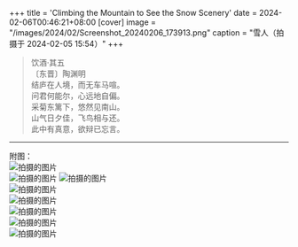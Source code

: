 +++
title = 'Climbing the Mountain to See the Snow Scenery'
date = 2024-02-06T00:46:21+08:00
[cover]
image = "/images/2024/02/Screenshot_20240206_173913.png"
caption = "雪人（拍摄于 2024-02-05 15:54）"
+++
> 饮酒·其五  
〔东晋〕陶渊明  
结庐在人境，而无车马喧。  
问君何能尔，心远地自偏。  
采菊东篱下，悠然见南山。  
山气日夕佳，飞鸟相与还。  
此中有真意，欲辩已忘言。
---
附图：  
![拍摄的图片](/images/2024/02/PXL_20240205_160629388.MV.jpg "拍摄于 2024-02-05 16:06 ")  
![拍摄的图片](/images/2024/02/IMG_20240205_160818.jpg "拍摄于 2024-02-05 16:08 ")
![拍摄的图片](/images/2024/02/PXL_20240205_165827430.jpg "拍摄于 2024-02-05 16:58 ")  
![拍摄的图片](/images/2024/02/PXL_20240205_170504143.MV.jpg "拍摄于 2024-02-05 17:05 ")  
![拍摄的图片](/images/2024/02/IMG_20240205_172001.jpg "拍摄于 2024-02-05 17:20 ")  
![拍摄的图片](/images/2024/02/IMG_20240205_174704.jpg "拍摄于 2024-02-05 17:47 ")  
![拍摄的图片](/images/2024/02/photo_2024-02-06_17-44-40.jpg "拍摄于 2024-02-05 17:47 ")  
![拍摄的图片](/images/2024/02/photo_2024-02-06_17-44-39.jpg "拍摄于 2024-02-05 17:48 ")